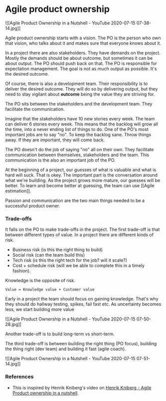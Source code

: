 # Agile product ownership
![[Agile Product Ownership in a Nutshell - YouTube 2020-07-15 07-38-14.jpg]]

Agile product ownership starts with a vision. The PO is the person who own that vision, who talks about it and makes sure that everyone knows about it.

In a project there are also stakeholders. They have demands on the project. Mostly the demands should be about outcome, but sometimes it can be about output. The PO should push back on that. The PO is responsible for expectation management. The goal is not as much output as possible. It's the desired outcome.

Of course, there is also a development team. Their responsibility is to deliver the desired outcome. They will do so by delivering output, but they need to stay vigilant about **outcome** being the value they are striving for.

The PO sits between the stakeholders and the development team. They facilitate the communication.

Imagine that the stakeholders have 10 new stories every week. The team can deliver 6 stories every week. This means that the backlog will grow all the time, into a never ending list of things to do. One of the PO's most important jobs are to say "no". To keep the backlog sane. Throw things away. If they are important, they will come back.

The PO doesn't do the job of saying "no" all on their own. They facilitate communication between themselves, stakeholders and the team. This communication is the also an important job of the PO.

At the beginning of a project, our guesses of what is valuable and what is hard will suck. That is okey. The important part is the conversation around what we're building. As the project grows more mature, our guesses will be better. To learn and become better at guessing, the team can use [[Agile estimation]].

Passion and communication are the two main things needed to be a successful product owner.

### Trade-offs
It falls on the PO to make trade-offs in the project. The first trade-off is that between different types of value. In a project there are different kinds of risk.

* Business risk (is this the right thing to build)
* Social risk (can the team build this)
* Tech risk (is this the right tech for the job? will it scale?)
* Cost + schedule risk (will we be able to complete this in a timely fashion).

Knowledge is the opposite of risk.

`Value = Knowledge value + Customer value`

Early in a project the team should focus on gaining knowledge. That's why they should do hallway testing, spikes, fail fast etc. As uncertainty becomes less, we start building more value

![[Agile Product Ownership in a Nutshell - YouTube 2020-07-15 07-50-28.jpg]]

Another trade-off is to build long-term vs short-term.

The third trade-off is between building the right thing (PO focus), building the thing right (dev team) and building it fast (agile coach).

![[Agile Product Ownership in a Nutshell - YouTube 2020-07-15 07-51-14.jpg]]

### References
* This is inspired by Henrik Kniberg's video on [Henrik Kniberg - Agile Product ownership in a nutshell](https://www.youtube.com/watch?v=502ILHjX9EE).